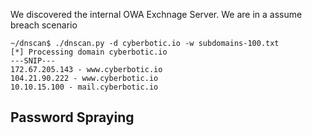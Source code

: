 
We discovered the internal OWA Exchnage Server. We are in a assume breach scenario
```
~/dnscan$ ./dnscan.py -d cyberbotic.io -w subdomains-100.txt
[*] Processing domain cyberbotic.io
---SNIP---
172.67.205.143 - www.cyberbotic.io
104.21.90.222 - www.cyberbotic.io
10.10.15.100 - mail.cyberbotic.io
```

## Password Spraying

